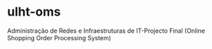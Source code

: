 # ulht-oms
Administração de Redes e Infraestruturas de IT-Projecto Final (Online Shopping Order Processing System)
